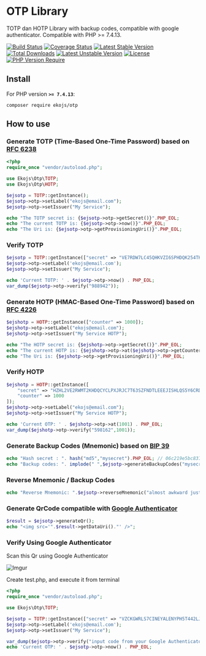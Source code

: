 OTP Library
=============

TOTP dan HOTP Library with backup codes, compatible with google authenticator. Compatible with PHP >= 7.4.13.

[![Build Status](https://www.travis-ci.com/ekojs/ejsotp.svg?branch=master)](https://www.travis-ci.com/ekojs/ejsotp)
[![Coverage Status](https://coveralls.io/repos/ekojs/ejsotp/badge.svg?branch=master)](https://coveralls.io/r/ekojs/ejsotp?branch=master)
[![Latest Stable Version](http://poser.pugx.org/ekojs/otp/v)](https://packagist.org/packages/ekojs/otp) [![Total Downloads](http://poser.pugx.org/ekojs/otp/downloads)](https://packagist.org/packages/ekojs/otp) [![Latest Unstable Version](http://poser.pugx.org/ekojs/otp/v/unstable)](https://packagist.org/packages/ekojs/otp) [![License](http://poser.pugx.org/ekojs/otp/license)](https://packagist.org/packages/ekojs/otp) [![PHP Version Require](http://poser.pugx.org/ekojs/otp/require/php)](https://packagist.org/packages/ekojs/otp)

## Install

For PHP version **`>= 7.4.13`**:

```
composer require ekojs/otp
```

## How to use
### Generate TOTP (Time-Based One-Time Password) based on [RFC 6238](https://datatracker.ietf.org/doc/html/rfc6238)
```php
<?php
require_once "vendor/autoload.php";

use Ekojs\Otp\TOTP;
use Ekojs\Otp\HOTP;

$ejsotp = TOTP::getInstance();
$ejsotp->otp->setLabel("ekojs@email.com");
$ejsotp->otp->setIssuer("My Service");

echo "The TOTP secret is: {$ejsotp->otp->getSecret()}".PHP_EOL;
echo "The current TOTP is: {$ejsotp->otp->now()}".PHP_EOL;
echo "The Uri is: {$ejsotp->otp->getProvisioningUri()}".PHP_EOL;
```

### Verify TOTP
```php
$ejsotp = TOTP::getInstance(["secret" => "VE7RDW7LC45QHKVZI6SPHDQK254TKO7CPG6KHPQ4RYN4MGBBA6EAAHVYHRVAGO5LPF6XNDPAOLE3KYQHBBHPB62VFVNZURWRZUDER4A"]);
$ejsotp->otp->setLabel('ekojs@email.com');
$ejsotp->otp->setIssuer("My Service");

echo 'Current TOTP: ' . $ejsotp->otp->now() . PHP_EOL;
var_dump($ejsotp->otp->verify("988942"));
```

### Generate HOTP (HMAC-Based One-Time Password) based on [RFC 4226](http://tools.ietf.org/html/rfc4226)
```php
$ejshotp = HOTP::getInstance(["counter" => 1000]);
$ejshotp->otp->setLabel("ekojs@email.com");
$ejshotp->otp->setIssuer("My Service HOTP");

echo "The HOTP secret is: {$ejshotp->otp->getSecret()}".PHP_EOL;
echo "The current HOTP is: {$ejshotp->otp->at($ejshotp->otp->getCounter())}".PHP_EOL;
echo "The Uri is: {$ejshotp->otp->getProvisioningUri()}".PHP_EOL;
```

### Verify HOTP
```php
$ejshotp = HOTP::getInstance([
    "secret" => "HZHL2VE2RWMT2KHDQCYCLPXJRJC7T63SZFNDTLEEEJISHLQS5Y6CRDTW4D7D3GA35VMSA32NAGLXEEFDSRT63E332JQOCTDAVK4HZHI",
    "counter" => 1000
]);
$ejshotp->otp->setLabel("ekojs@email.com");
$ejshotp->otp->setIssuer("My Service HOTP");

echo 'Current OTP: ' . $ejshotp->otp->at(1001) . PHP_EOL;
var_dump($ejshotp->otp->verify("598162",1001));
```

### Generate Backup Codes (Mnemonic) based on [BIP 39](https://github.com/bitcoin/bips/blob/master/bip-0039.mediawiki)
```php
echo "Hash secret : ". hash("md5","mysecret").PHP_EOL; // 06c219e5bc8378f3a8a3f83b4b7e4649
echo "Backup codes: ". implode(" ",$ejsotp->generateBackupCodes("mysecret")).PHP_EOL;
```

### Reverse Mnemonic / Backup Codes
```php
echo "Reverse Mnemonic: ".$ejsotp->reverseMnemonic("almost awkward just jungle daring keep penalty lecture deputy fossil muscle nasty").PHP_EOL; // 06c219e5bc8378f3a8a3f83b4b7e4649
```

### Generate QrCode compatible with [Google Authenticator](https://play.google.com/store/apps/details?id=com.google.android.apps.authenticator2)
```php
$result = $ejsotp->generateQr();
echo "<img src='".$result->getDataUri()."' />";
```

### Verify Using Google Authenticator
Scan this Qr using Google Authenticator

![Imgur](https://i.imgur.com/FexUnMJ.png)

Create test.php, and execute it from terminal
```php
<?php
require_once "vendor/autoload.php";

use Ekojs\Otp\TOTP;

$ejsotp = TOTP::getInstance(["secret" => "VZCKGWRLS7CINEYALENYPH5T442LJUAFGSNCBTBQEHMN5GSVGTJCD2B7NHCZFK5FZ3QHTQ66JYDMNUI2UBWZJAYHI62VYVHVUGTO6SQ"]);
$ejsotp->otp->setLabel('ekojs@email.com');
$ejsotp->otp->setIssuer("My Service");

var_dump($ejsotp->otp->verify("input code from your Google Authenticator")); // if true the code is valid
echo 'Current OTP: ' . $ejsotp->otp->now() . PHP_EOL;
```